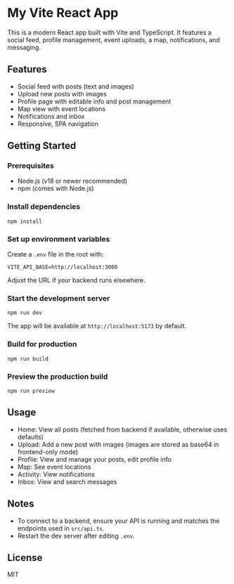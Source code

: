 
# My Vite React App

This is a modern React app built with Vite and TypeScript. It features a social feed, profile management, event uploads, a map, notifications, and messaging.

## Features

- Social feed with posts (text and images)
- Upload new posts with images
- Profile page with editable info and post management
- Map view with event locations
- Notifications and inbox
- Responsive, SPA navigation

## Getting Started

### Prerequisites
- Node.js (v18 or newer recommended)
- npm (comes with Node.js)

### Install dependencies

```
npm install
```

### Set up environment variables

Create a `.env` file in the root with:

```
VITE_API_BASE=http://localhost:3000
```

Adjust the URL if your backend runs elsewhere.

### Start the development server

```
npm run dev
```

The app will be available at `http://localhost:5173` by default.

### Build for production

```
npm run build
```

### Preview the production build

```
npm run preview
```

## Usage

- Home: View all posts (fetched from backend if available, otherwise uses defaults)
- Upload: Add a new post with images (images are stored as base64 in frontend-only mode)
- Profile: View and manage your posts, edit profile info
- Map: See event locations
- Activity: View notifications
- Inbox: View and search messages

## Notes

- To connect to a backend, ensure your API is running and matches the endpoints used in `src/api.ts`.
- Restart the dev server after editing `.env`.

## License

MIT
